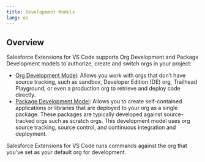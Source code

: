 ```yaml
---
title: Development Models
lang: en
---
```


## Overview

Salesforce Extensions for VS Code supports Org Development and Package Development models to authorize, create and switch orgs in your project:

- [Org Development Model](./orgdev.md): Allows you work with orgs that don’t have source tracking, such as sandbox, Developer Edition (DE) org, Trailhead Playground, or even a production org to retrieve and deploy code directly.
- [Package Development Model](./packagedev.md): Allows you to create self-contained applications or libraries that are deployed to your org as a single package. These packages are typically developed against source-tracked orgs such as scratch orgs. This development model uses org source tracking, source control, and continuous integration and deployment.

Salesforce Extensions for VS Code runs commands against the org that you’ve set as your default org for development.




